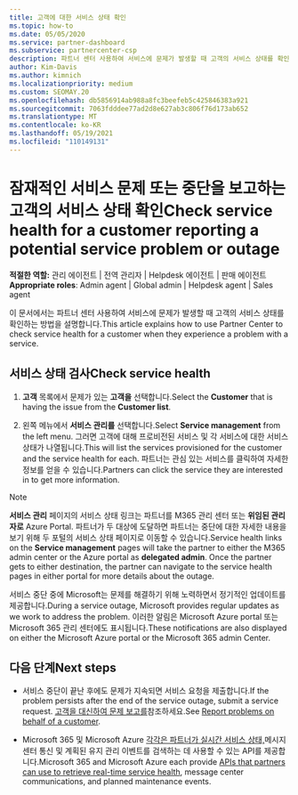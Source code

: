 ```yaml
---
title: 고객에 대한 서비스 상태 확인
ms.topic: how-to
ms.date: 05/05/2020
ms.service: partner-dashboard
ms.subservice: partnercenter-csp
description: 파트너 센터 사용하여 서비스에 문제가 발생할 때 고객의 서비스 상태를 확인하는 방법을 알아봅니다.
author: Kim-Davis
ms.author: kimnich
ms.localizationpriority: medium
ms.custom: SEOMAY.20
ms.openlocfilehash: db5856914ab988a8fc3beefeb5c425846383a921
ms.sourcegitcommit: 7063fdddee77ad2d8e627ab3c806f76d173ab652
ms.translationtype: MT
ms.contentlocale: ko-KR
ms.lasthandoff: 05/19/2021
ms.locfileid: "110149131"
---
```

# <a name="check-service-health-for-a-customer-reporting-a-potential-service-problem-or-outage"></a><span data-ttu-id="03adb-103">잠재적인 서비스 문제 또는 중단을 보고하는 고객의 서비스 상태 확인</span><span class="sxs-lookup"><span data-stu-id="03adb-103">Check service health for a customer reporting a potential service problem or outage</span></span>

<span data-ttu-id="03adb-104">**적절한 역할:** 관리 에이전트 | 전역 관리자 | Helpdesk 에이전트 | 판매 에이전트</span><span class="sxs-lookup"><span data-stu-id="03adb-104">**Appropriate roles**: Admin agent | Global admin | Helpdesk agent | Sales agent</span></span>

<span data-ttu-id="03adb-105">이 문서에서는 파트너 센터 사용하여 서비스에 문제가 발생할 때 고객의 서비스 상태를 확인하는 방법을 설명합니다.</span><span class="sxs-lookup"><span data-stu-id="03adb-105">This article explains how to use Partner Center to check service health for a customer when they experience a problem with a service.</span></span> 

## <a name="check-service-health"></a><span data-ttu-id="03adb-106">서비스 상태 검사</span><span class="sxs-lookup"><span data-stu-id="03adb-106">Check service health</span></span>

1. <span data-ttu-id="03adb-107">**고객** 목록에서 문제가 있는 **고객을** 선택합니다.</span><span class="sxs-lookup"><span data-stu-id="03adb-107">Select the **Customer** that is having the issue from the **Customer list**.</span></span>

2. <span data-ttu-id="03adb-108">왼쪽 메뉴에서 **서비스 관리를** 선택합니다.</span><span class="sxs-lookup"><span data-stu-id="03adb-108">Select **Service management** from the left menu.</span></span> <span data-ttu-id="03adb-109">그러면 고객에 대해 프로비전된 서비스 및 각 서비스에 대한 서비스 상태가 나열됩니다.</span><span class="sxs-lookup"><span data-stu-id="03adb-109">This will list the services provisioned for the customer and the service health for each.</span></span> <span data-ttu-id="03adb-110">파트너는 관심 있는 서비스를 클릭하여 자세한 정보를 얻을 수 있습니다.</span><span class="sxs-lookup"><span data-stu-id="03adb-110">Partners can click the service they are interested in to get more information.</span></span> 

>[!NOTE] 
> <span data-ttu-id="03adb-111">**서비스 관리** 페이지의 서비스 상태 링크는 파트너를 M365 관리 센터 또는 **위임된 관리자로** Azure Portal. 파트너가 두 대상에 도달하면 파트너는 중단에 대한 자세한 내용을 보기 위해 두 포털의 서비스 상태 페이지로 이동할 수 있습니다.</span><span class="sxs-lookup"><span data-stu-id="03adb-111">Service health links on the **Service management** pages will take the partner to either the M365 admin center or the Azure portal as **delegated admin**. Once the partner gets to either destination, the partner can navigate to the service health pages in either portal for more details about the outage.</span></span>
 
<span data-ttu-id="03adb-112">서비스 중단 중에 Microsoft는 문제를 해결하기 위해 노력하면서 정기적인 업데이트를 제공합니다.</span><span class="sxs-lookup"><span data-stu-id="03adb-112">During a service outage, Microsoft provides regular updates as we work to address the problem.</span></span> <span data-ttu-id="03adb-113">이러한 알림은 Microsoft Azure portal 또는 Microsoft 365 관리 센터에도 표시됩니다.</span><span class="sxs-lookup"><span data-stu-id="03adb-113">These notifications are also displayed on either the Microsoft Azure portal or the Microsoft 365 admin Center.</span></span>

## <a name="next-steps"></a><span data-ttu-id="03adb-114">다음 단계</span><span class="sxs-lookup"><span data-stu-id="03adb-114">Next steps</span></span> 

- <span data-ttu-id="03adb-115">서비스 중단이 끝난 후에도 문제가 지속되면 서비스 요청을 제출합니다.</span><span class="sxs-lookup"><span data-stu-id="03adb-115">If the problem persists after the end of the service outage, submit a service request.</span></span> <span data-ttu-id="03adb-116">[고객을 대신하여 문제 보고를](report-problems-on-behalf-of-a-customer.md)참조하세요.</span><span class="sxs-lookup"><span data-stu-id="03adb-116">See [Report problems on behalf of a customer](report-problems-on-behalf-of-a-customer.md).</span></span>

- <span data-ttu-id="03adb-117">Microsoft 365 및 Microsoft Azure [각각은 파트너가 실시간 서비스 상태,](get-automated-service-notifications-with-our-apis.md)메시지 센터 통신 및 계획된 유지 관리 이벤트를 검색하는 데 사용할 수 있는 API를 제공합니다.</span><span class="sxs-lookup"><span data-stu-id="03adb-117">Microsoft 365 and Microsoft Azure each provide [APIs that partners can use to retrieve real-time service health](get-automated-service-notifications-with-our-apis.md), message center communications, and planned maintenance events.</span></span>

 


